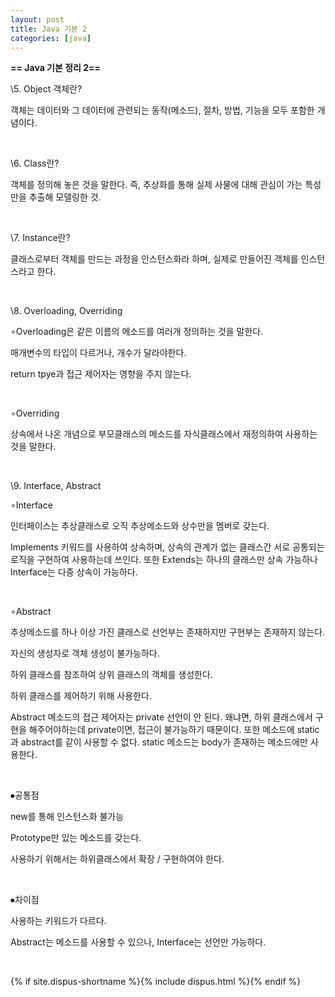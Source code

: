 ```yaml
---
layout: post
title: Java 기본 2
categories: [java]
---
```


**== Java 기본 정리 2==**<br>

\5. Object 객체란?

객체는 데이터와 그 데이터에 관련되는 동작(메소드), 절차, 방법, 기능을 모두 포함한 개념이다.

​     

\6. Class란?

객체를 정의해 놓은 것을 말한다. 즉, 추상화를 통해 실제 사물에 대해 관심이 가는 특성만을 추출해 모델링한 것.

​     

\7. Instance란?

클래스로부터 객체를 만드는 과정을 인스턴스화라 하며, 실제로 만들어진 객체를 인스턴스라고 한다.

​     

\8. Overloading, Overriding

∘Overloading은 같은 이름의 메소드를 여러개 정의하는 것을 말한다.

매개변수의 타입이 다르거나, 개수가 달라야한다.

return tpye과 접근 제어자는 영향을 주지 않는다.

​     

∘Overriding

상속에서 나온 개념으로 부모클래스의 메소드를 자식클래스에서 재정의하여 사용하는 것을 말한다.

​     

\9. Interface, Abstract

∘Interface

인터페이스는 추상클래스로 오직 추상메소드와 상수만을 멤버로 갖는다.

Implements 키워드를 사용하여 상속하며, 상속의 관계가 없는 클래스간 서로 공통되는 로직을 구현하여 사용하는데 쓰인다. 또한 Extends는 하나의 클래스만 상속 가능하나 Interface는 다중 상속이 가능하다.

​     

∘Abstract

추상메소드를 하나 이상 가진 클래스로 선언부는 존재하지만 구현부는 존재하지 않는다.

자신의 생성자로 객체 생성이 불가능하다.

하위 클래스를 참조하여 상위 클래스의 객체를 생성한다.

하위 클래스를 제어하기 위해 사용한다.

Abstract 메소드의 접근 제어자는 private 선언이 안 된다. 왜냐면, 하위 클래스에서 구현을 해주어야하는데 private이면, 접근이 불가능하기 때문이다. 또한 메소드에 static과 abstract를 같이 사용할 수 없다. static 메소드는 body가 존재하는 메소드에만 사용한다.

​     

⦁공통점

new를 통해 인스턴스화 불가능

Prototype만 있는 메소드를 갖는다.

사용하기 위해서는 하위클래스에서 확장 / 구현하여야 한다.

​     

⦁차이점

사용하는 키워드가 다르다.

Abstract는 메소드를 사용할 수 있으나, Interface는 선언만 가능하다.

​     

{% if site.dispus-shortname %}{% include dispus.html %}{% endif %}